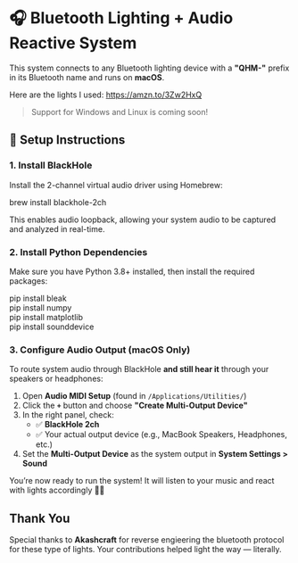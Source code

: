 # 🎧 Bluetooth Lighting + Audio Reactive System

This system connects to any Bluetooth lighting device with a **"QHM-"** prefix in its Bluetooth name and runs on **macOS**.

Here are the lights I used: https://amzn.to/3Zw2HxQ

> Support for Windows and Linux is coming soon!

## 🚀 Setup Instructions

### 1. Install BlackHole

Install the 2-channel virtual audio driver using Homebrew:

brew install blackhole-2ch

This enables audio loopback, allowing your system audio to be captured and analyzed in real-time.

### 2. Install Python Dependencies

Make sure you have Python 3.8+ installed, then install the required packages:

pip install bleak  
pip install numpy  
pip install matplotlib  
pip install sounddevice

### 3. Configure Audio Output (macOS Only)

To route system audio through BlackHole **and still hear it** through your speakers or headphones:

1. Open **Audio MIDI Setup** (found in `/Applications/Utilities/`)
2. Click the **`+`** button and choose **"Create Multi-Output Device"**
3. In the right panel, check:
   - ✅ **BlackHole 2ch**
   - ✅ Your actual output device (e.g., MacBook Speakers, Headphones, etc.)
4. Set the **Multi-Output Device** as the system output in **System Settings > Sound**

You’re now ready to run the system! It will listen to your music and react with lights accordingly 🎵💡

## Thank You

Special thanks to **Akashcraft** for reverse engieering the bluetooth protocol for these type of lights. Your contributions helped light the way — literally. 
